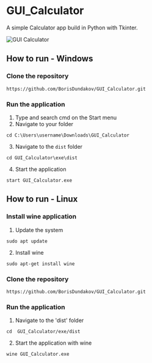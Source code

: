 # GUI_Calculator
A simple Calculator app build in Python with Tkinter.

![GUI Calculator](https://user-images.githubusercontent.com/71731579/137313104-f9265694-b2a2-4bfd-b5b4-edb1575cf34f.gif)



## How to run - Windows

### Clone the repository

```
https://github.com/BorisDundakov/GUI_Calculator.git
```

### Run the application

1. Type and search cmd on the Start menu
2. Navigate to your folder

```
cd C:\Users\username\Downloads\GUI_Calculator
```
3. Navigate to the `dist` folder

```
cd GUI_Calculator\exe\dist
```

4. Start the application

```
start GUI_Calculator.exe
```


## How to run - Linux

### Install wine application

1. Update the system

```
sudo apt update
```

2. Install wine

```
sudo apt-get install wine
```

### Clone the repository

```
https://github.com/BorisDundakov/GUI_Calculator.git
```

### Run the application

1. Navigate to the 'dist' folder

```
cd  GUI_Calculator/exe/dist
```

2. Start the application with wine

```
wine GUI_Calculator.exe
```
